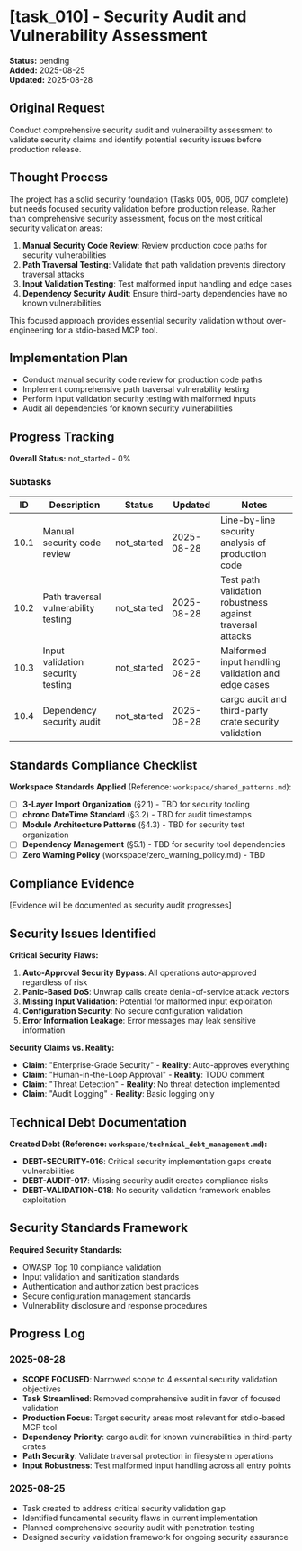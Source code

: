 # [task_010] - Security Audit and Vulnerability Assessment

**Status:** pending  
**Added:** 2025-08-25  
**Updated:** 2025-08-28

## Original Request
Conduct comprehensive security audit and vulnerability assessment to validate security claims and identify potential security issues before production release.

## Thought Process
The project has a solid security foundation (Tasks 005, 006, 007 complete) but needs focused security validation before production release. Rather than comprehensive security assessment, focus on the most critical security validation areas:

1. **Manual Security Code Review**: Review production code paths for security vulnerabilities
2. **Path Traversal Testing**: Validate that path validation prevents directory traversal attacks  
3. **Input Validation Testing**: Test malformed input handling and edge cases
4. **Dependency Security Audit**: Ensure third-party dependencies have no known vulnerabilities

This focused approach provides essential security validation without over-engineering for a stdio-based MCP tool.

## Implementation Plan
- Conduct manual security code review for production code paths
- Implement comprehensive path traversal vulnerability testing
- Perform input validation security testing with malformed inputs
- Audit all dependencies for known security vulnerabilities

## Progress Tracking

**Overall Status:** not_started - 0%

### Subtasks
| ID | Description | Status | Updated | Notes |
|----|-------------|--------|---------|-------|
| 10.1 | Manual security code review | not_started | 2025-08-28 | Line-by-line security analysis of production code |
| 10.2 | Path traversal vulnerability testing | not_started | 2025-08-28 | Test path validation robustness against traversal attacks |
| 10.3 | Input validation security testing | not_started | 2025-08-28 | Malformed input handling validation and edge cases |
| 10.4 | Dependency security audit | not_started | 2025-08-28 | cargo audit and third-party crate security validation |

## Standards Compliance Checklist
**Workspace Standards Applied** (Reference: `workspace/shared_patterns.md`):
- [ ] **3-Layer Import Organization** (§2.1) - TBD for security tooling
- [ ] **chrono DateTime<Utc> Standard** (§3.2) - TBD for audit timestamps
- [ ] **Module Architecture Patterns** (§4.3) - TBD for security test organization
- [ ] **Dependency Management** (§5.1) - TBD for security tool dependencies
- [ ] **Zero Warning Policy** (workspace/zero_warning_policy.md) - TBD

## Compliance Evidence
[Evidence will be documented as security audit progresses]

## Security Issues Identified
**Critical Security Flaws:**
1. **Auto-Approval Security Bypass**: All operations auto-approved regardless of risk
2. **Panic-Based DoS**: Unwrap calls create denial-of-service attack vectors
3. **Missing Input Validation**: Potential for malformed input exploitation
4. **Configuration Security**: No secure configuration validation
5. **Error Information Leakage**: Error messages may leak sensitive information

**Security Claims vs. Reality:**
- **Claim**: "Enterprise-Grade Security" - **Reality**: Auto-approves everything
- **Claim**: "Human-in-the-Loop Approval" - **Reality**: TODO comment
- **Claim**: "Threat Detection" - **Reality**: No threat detection implemented
- **Claim**: "Audit Logging" - **Reality**: Basic logging only

## Technical Debt Documentation
**Created Debt (Reference: `workspace/technical_debt_management.md`):**
- **DEBT-SECURITY-016**: Critical security implementation gaps create vulnerabilities
- **DEBT-AUDIT-017**: Missing security audit creates compliance risks
- **DEBT-VALIDATION-018**: No security validation framework enables exploitation

## Security Standards Framework
**Required Security Standards:**
- OWASP Top 10 compliance validation
- Input validation and sanitization standards
- Authentication and authorization best practices
- Secure configuration management standards
- Vulnerability disclosure and response procedures

## Progress Log
### 2025-08-28
- **SCOPE FOCUSED**: Narrowed scope to 4 essential security validation objectives
- **Task Streamlined**: Removed comprehensive audit in favor of focused validation
- **Production Focus**: Target security areas most relevant for stdio-based MCP tool
- **Dependency Priority**: cargo audit for known vulnerabilities in third-party crates
- **Path Security**: Validate traversal protection in filesystem operations
- **Input Robustness**: Test malformed input handling across all entry points

### 2025-08-25
- Task created to address critical security validation gap
- Identified fundamental security flaws in current implementation  
- Planned comprehensive security audit with penetration testing
- Designed security validation framework for ongoing security assurance
